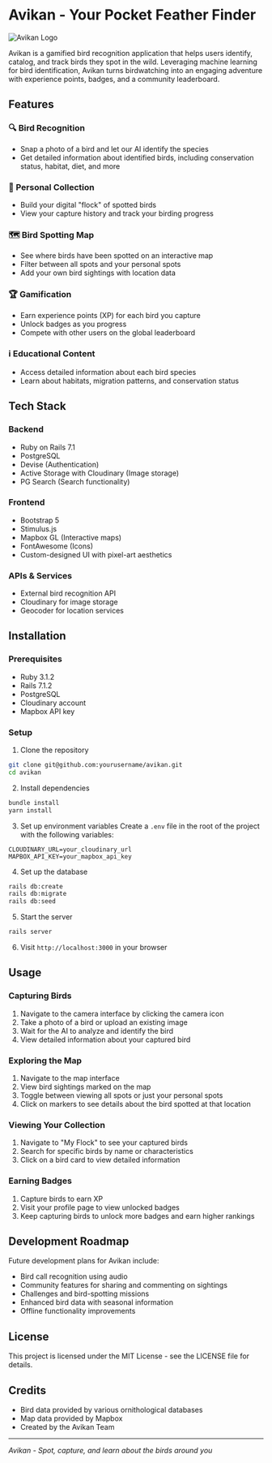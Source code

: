 # Avikan - Your Pocket Feather Finder

![Avikan Logo](https://i.ibb.co/Z12vTbFy/birdpin.png)

Avikan is a gamified bird recognition application that helps users identify, catalog, and track birds they spot in the wild. Leveraging machine learning for bird identification, Avikan turns birdwatching into an engaging adventure with experience points, badges, and a community leaderboard.

## Features

### 🔍 Bird Recognition
- Snap a photo of a bird and let our AI identify the species
- Get detailed information about identified birds, including conservation status, habitat, diet, and more

### 🦜 Personal Collection
- Build your digital "flock" of spotted birds
- View your capture history and track your birding progress

### 🗺️ Bird Spotting Map
- See where birds have been spotted on an interactive map
- Filter between all spots and your personal spots
- Add your own bird sightings with location data

### 🏆 Gamification
- Earn experience points (XP) for each bird you capture
- Unlock badges as you progress
- Compete with other users on the global leaderboard

### ℹ️ Educational Content
- Access detailed information about each bird species
- Learn about habitats, migration patterns, and conservation status

## Tech Stack

### Backend
- Ruby on Rails 7.1
- PostgreSQL
- Devise (Authentication)
- Active Storage with Cloudinary (Image storage)
- PG Search (Search functionality)

### Frontend
- Bootstrap 5
- Stimulus.js
- Mapbox GL (Interactive maps)
- FontAwesome (Icons)
- Custom-designed UI with pixel-art aesthetics

### APIs & Services
- External bird recognition API
- Cloudinary for image storage
- Geocoder for location services

## Installation

### Prerequisites
- Ruby 3.1.2
- Rails 7.1.2
- PostgreSQL
- Cloudinary account
- Mapbox API key

### Setup

1. Clone the repository
```bash
git clone git@github.com:yourusername/avikan.git
cd avikan
```

2. Install dependencies
```bash
bundle install
yarn install
```

3. Set up environment variables
Create a `.env` file in the root of the project with the following variables:
```
CLOUDINARY_URL=your_cloudinary_url
MAPBOX_API_KEY=your_mapbox_api_key
```

4. Set up the database
```bash
rails db:create
rails db:migrate
rails db:seed
```

5. Start the server
```bash
rails server
```

6. Visit `http://localhost:3000` in your browser

## Usage

### Capturing Birds
1. Navigate to the camera interface by clicking the camera icon
2. Take a photo of a bird or upload an existing image
3. Wait for the AI to analyze and identify the bird
4. View detailed information about your captured bird

### Exploring the Map
1. Navigate to the map interface
2. View bird sightings marked on the map
3. Toggle between viewing all spots or just your personal spots
4. Click on markers to see details about the bird spotted at that location

### Viewing Your Collection
1. Navigate to "My Flock" to see your captured birds
2. Search for specific birds by name or characteristics
3. Click on a bird card to view detailed information

### Earning Badges
1. Capture birds to earn XP
2. Visit your profile page to view unlocked badges
3. Keep capturing birds to unlock more badges and earn higher rankings

## Development Roadmap

Future development plans for Avikan include:

- Bird call recognition using audio
- Community features for sharing and commenting on sightings
- Challenges and bird-spotting missions
- Enhanced bird data with seasonal information
- Offline functionality improvements

## License

This project is licensed under the MIT License - see the LICENSE file for details.

## Credits

- Bird data provided by various ornithological databases
- Map data provided by Mapbox
- Created by the Avikan Team

---

*Avikan - Spot, capture, and learn about the birds around you*
